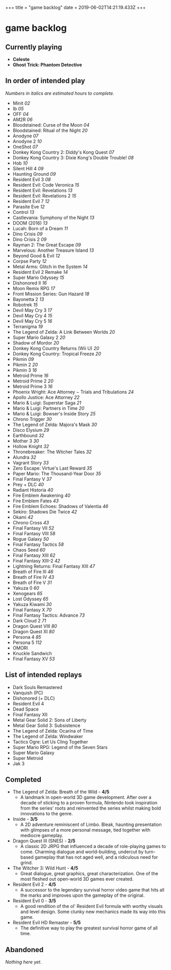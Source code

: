 +++
title = "game backlog"
date = 2019-06-02T14:21:19.433Z
+++
# game backlog

## Currently playing 

* **Celeste**
* **Ghost Trick: Phantom Detective**

## In order of intended play

*Numbers in italics are estimated hours to complete.*

* Minit *02*
* Ib *05*
* OFF *04*
* AM2R *06*
* Bloodstained: Curse of the Moon *04*
* Bloodstained: Ritual of the Night *20*
* Anodyne *07*
* Anodyne 2 *10*
* OneShot *07*
* Donkey Kong Country 2: Diddy's Kong Quest  *07*
* Donkey Kong Country 3: Dixie Kong's Double Trouble! *08*
* Hob *10*
* Silent Hill 4 *09*
* Haunting Ground *09*
* Resident Evil 3 *08*
* Resident Evil: Code Veronica *15*
* Resident Evil: Revelations *13*
* Resident Evil: Revelations 2 *15*
* Resident Evil 7 *12*
* Parasite Eve *12*
* Control *13*
* Castlevania: Symphony of the Night *13*
* DOOM (2016) *13*
* Lucah: Born of a Dream *11*
* Dino Crisis *09*
* Dino Crisis 2 *09*
* Rayman 2: The Great Escape *09*
* Marvelous: Another Treasure Island *13*
* Beyond Good & Evil *12*
* Corpse Party *12*
* Metal Arms: Glitch in the System *14*
* Resident Evil 2 Remake *14*
* Super Mario Odyssey *15*
* Dishonored II *16*
* Moon Remix RPG *17*
* Front Mission Series: Gun Hazard *18*
* Bayonetta 2 *13*
* Robotrek *15*
* Devil May Cry 3 *17*
* Devil May Cry 4 *15*
* Devil May Cry 5 *16*
* Terranigma *19*
* The Legend of Zelda: A Link Between Worlds *20*
* Super Mario Galaxy 2 *20*
* Shadow of Mordor *20*
* Donkey Kong Country Returns (Wii U) *20*
* Donkey Kong Country: Tropical Freeze *20*
* Pikmin *09*
* Pikmin 2 *20*
* Pikmin 3 *16*
* Metroid Prime *16*
* Metroid Prime 2 *20*
* Metroid Prime 3 *16*
* Phoenix Wright: Ace Attorney − Trials and Tribulations *24*
* Apollo Justice: Ace Attorney *22*
* Mario & Luigi: Superstar Saga *21*
* Mario & Luigi: Partners in Time *20*
* Mario & Luigi: Bowser's Inside Story *25*
* Chrono Trigger *30*
* The Legend of Zelda: Majora's Mask *30*
* Disco Elysium *29*
* Earthbound *32*
* Mother 3 *30*
* Hollow Knight *32*
* Thronebreaker: The Witcher Tales *32*
* Alundra *32*
* Vagrant Story *33*
* Zero Escape: Virtue's Last Reward *35*
* Paper Mario: The Thousand-Year Door *35*
* Final Fantasy V *37*
* Prey + DLC *40*
* Radiant Historia *40*
* Fire Emblem Awakening *40*
* Fire Emblem Fates *43*
* Fire Emblem Echoes: Shadows of Valentia *46*
* Sekiro: Shadows Die Twice *42*
* Okami *42*
* Chrono Cross *43*
* Final Fantasy VII *52*
* Final Fantasy VIII *58*
* Rogue Galaxy *50*
* Final Fantasy Tactics *58*
* Chaos Seed *60*
* Final Fantasy XIII *62*
* Final Fantasy XIII-2 *42*
* Lightning Returns: Final Fantasy XIII *47*
* Breath of Fire III *46*
* Breath of Fire IV *43*
* Breath of Fire V *31*
* Yakuza 0 *60*
* Xenogears *65*
* Lost Odyssey *65*
* Yakuza Kiwami *30*
* Final Fantasy X *70*
* Final Fantasy Tactics: Advance *73*
* Dark Cloud 2 *71*
* Dragon Quest VIII *80*
* Dragon Quest XI *80*
* Persona 4 *85*
* Persona 5 *112*
* OMORI
* Knuckle Sandwich
* Final Fantasy XV *53*

## List of intended replays

* Dark Souls Remastered
* Vanquish (PC)
* Dishonored (+ DLC)
* Resident Evil 4
* Dead Space
* Final Fantasy XII
* Metal Gear Solid 2: Sons of Liberty
* Metal Gear Solid 3: Subsistence
* The Legend of Zelda: Ocarina of Time
* The Legend of Zelda: Windwaker
* Tactics Ogre: Let Us Cling Together
* Super Mario RPG: Legend of the Seven Stars
* Super Mario Galaxy
* Super Metroid
* Jak 3

## Completed

* The Legend of Zelda: Breath of the Wild - **4/5**
  * A landmark in open-world 3D game development. After over a decade of sticking to a proven formula, Nintendo took inspiration from the series' roots and reinvented the series whilst making bold innovations to the genre.
* Inside - **3/5**
  * A 2D adventure reminiscent of Limbo. Bleak, haunting presentation with glimpses of a more personal message, tied together with mediocre gameplay.
* Dragon Quest III (SNES) - **2/5**
  * A classic 2D JRPG that influenced a decade of role-playing games to come. Charming dialogue and world-building, undercut by turn-based gameplay that has not aged well, and a ridiculous need for grind.
* The Witcher 3: Wild Hunt - **4/5**
  * Great dialogue, great graphics, great characterization. One of the most fleshed out open-world 3D games ever created.
* Resident Evil 2 - **4/5**
  * A successor to the legendary survival horror video game that hits all the marks and improves upon the gameplay of the original.
* Resident Evil 0 - **3/5**
  * A good rendition of the ol' Resident Evil formula with worthy visuals and level design. Some clunky new mechanics made its way into this game.
* Resident Evil HD Remaster - **5/5**
  * The definitive way to play the greatest survival horror game of all time.

## Abandoned

*Nothing here yet.*
